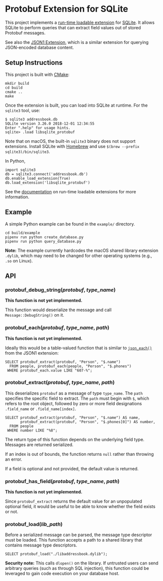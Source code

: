 # Protobuf Extension for SQLite

This project implements a [run-time loadable extension][ext] for [SQLite][]. It
allows SQLite to perform queries that can extract field values out of stored
Protobuf messages.

[ext]: https://www.sqlite.org/loadext.html
[SQLite]: https://www.sqlite.org/

See also the [JSON1 Extension][json1], which is a similar extension for querying
JSON-encoded database content.

[json1]: https://www.sqlite.org/json1.html


## Setup Instructions

This project is built with [CMake][]:

[CMake]: https://cmake.org

    mkdir build
    cd build
    cmake ..
    make

Once the extension is built, you can load into SQLite at runtime. For the
`sqlite3` tool, use:

    $ sqlite3 addressbook.db
    SQLite version 3.26.0 2018-12-01 12:34:55
    Enter ".help" for usage hints.
    sqlite> .load libsqlite_protobuf

Note that on macOS, the built-in `sqlite3` binary does not support extensions.
Install SQLite with [Homebrew][] and use `$(brew --prefix sqlite3)/bin/sqlite3`.

[Homebrew]: https://brew.sh/

In Python,

    import sqlite3
    db = sqlite3.connect('addressbook.db')
    db.enable_load_extension(True)
    db.load_extension('libsqlite_protobuf')

See the [documentation][ext] on run-time loadable extensions for more
information.


## Example

A simple Python example can be found in the `example/` directory.

    cd build/example
    pipenv run python create_database.py
    pipenv run python query_database.py

**Note:** The example currently hardcodes the macOS shared library extension
`.dylib`, which may need to be changed for other operating systems (e.g., `.so`
on Linux).


## API

### protobuf\_debug\_string(_protobuf_, _type\_name_)

**This function is not yet implemented.**

This function would deserialize the message and call `Message::DebugString()` on
it.

### protobuf\_each(_protobuf_, _type\_name_, _path_)

**This function is not yet implemented.**

Ideally this would be a table-valued function that is similar to
[`json_each()`][json1_each] from the JSON1 extension:

    SELECT protobuf_extract(protobuf, "Person", "$.name")
      FROM people, protobuf_each(people, "Person", "$.phones")
     WHERE protobuf_each.value LIKE "607-%";

[json1_each]: https://www.sqlite.org/json1.html#jeach

### protobuf\_extract(_protobuf_, _type\_name_, _path_)

This deserializes `protobuf` as a message of type `type_name`. The `path`
specifies the specific field to extract. The `path` must begin with `$`, which
refers to the root object, followed by zero or more field designations
`.field_name` or `.field_name[index]`.

    SELECT protobuf_extract(protobuf, "Person", "$.name") AS name,
           protobuf_extract(protobuf, "Person", "$.phones[0]") AS number,
      FROM people
     WHERE number LIKE "%8";

The return type of this function depends on the underlying field type. Messages
are returned serialized.

If an index is out of bounds, the function returns `null` rather than throwing
an error.

If a field is optional and not provided, the default value is returned.


### protobuf\_has\_field(_protobuf_, _type\_name_, _path_)

**This function is not yet implemented.**

Since `protobuf_extract` returns the default value for an unpopulated optional
field, it would be useful to be able to know whether the field exists or not.


### protobuf\_load(_lib\_path_)

Before a serialized message can be parsed, the message type descriptor must be
loaded. This function accepts a path to a shared library that contains message
type descriptors.

    SELECT protobuf_load("./libaddressbook.dylib");

**Security note:** This calls `dlopen()` on the library. If untrusted users can
send arbitrary queries (such as through SQL injection), this function could be
leveraged to gain code execution on your database host.
